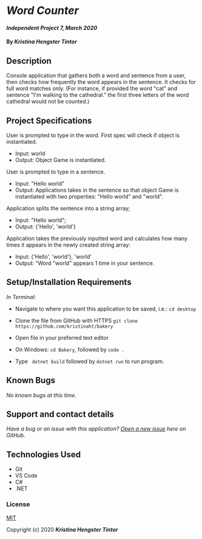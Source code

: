 # _Word Counter_

#### _Independent Project 7, March 2020_

#### By _**Kristina Hengster Tintor**_

## Description
Console application that gathers both a word and sentence from a user, then checks how frequently the word appears in the sentence. It checks for full word matches only. (For instance, if provided the word "cat" and sentence "I'm walking to the cathedral." the first three letters of the word cathedral would not be counted.) 

## Project Specifications

User is prompted to type in the word. First spec will check if object is instantiated. 
* Input: world
* Output: Object Game is instantiated.

User is prompted to type in a sentence.
* Input: "Hello world"
* Output: Applications takes in the sentence so that object Game is instantiated with two properties: "Hello world" and "world".

Application splits the sentence into a string array;
* Input: "Hello world";
* Output: {'Hello', 'world'}

Application takes the previously inputted word and calculates how many times it appears in the newly created string array:
* Input:  {'Hello', 'world'}, 'world'
* Output: "Word "world" appears 1 time in your sentence.


## Setup/Installation Requirements

_In Terminal:_

* Navigate to where you want this application to be saved, i.e.:
```cd desktop```
* Clone the file from GitHub with HTTPS
```git clone https://github.com/kristinaht/bakery```
* Open file in your preferred text editor

* On Windows: ```cd Bakery```, followed by ```code .```
* Type ``` dotnet build``` followed by ```dotnet run``` to run program.


## Known Bugs

_No known bugs at this time._

## Support and contact details

_Have a bug or an issue with this application? [Open a new issue](https://github.com/kristinaht/wordcounter) here on GitHub._

## Technologies Used

* Git
* VS Code
* C#
* .NET

### License

[MIT](https://choosealicense.com/licenses/mit/)

Copyright (c) 2020 **_Kristina Hengster Tintor_**